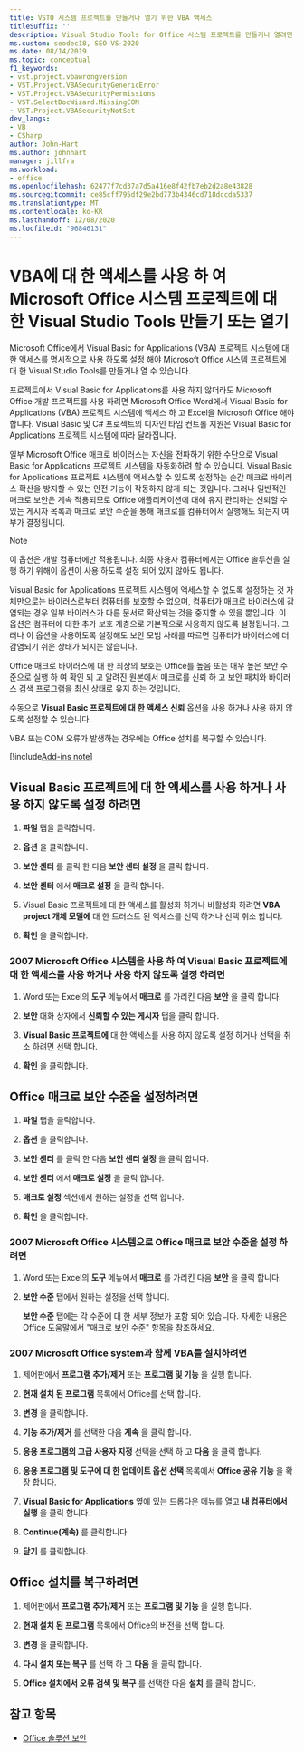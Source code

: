 ```yaml
---
title: VSTO 시스템 프로젝트를 만들거나 열기 위한 VBA 액세스
titleSuffix: ''
description: Visual Studio Tools for Office 시스템 프로젝트를 만들거나 열려면 먼저 Office VBA 프로젝트 시스템에 대 한 액세스를 명시적으로 사용 하도록 설정 해야 합니다.
ms.custom: seodec18, SEO-VS-2020
ms.date: 08/14/2019
ms.topic: conceptual
f1_keywords:
- vst.project.vbawrongversion
- VST.Project.VBASecurityGenericError
- VST.Project.VBASecurityPermissions
- VST.SelectDocWizard.MissingCOM
- VST.Project.VBASecurityNotSet
dev_langs:
- VB
- CSharp
author: John-Hart
ms.author: johnhart
manager: jillfra
ms.workload:
- office
ms.openlocfilehash: 62477f7cd37a7d5a416e8f42fb7eb2d2a8e43828
ms.sourcegitcommit: ce85cff795df29e2bd773b4346cd718dccda5337
ms.translationtype: MT
ms.contentlocale: ko-KR
ms.lasthandoff: 12/08/2020
ms.locfileid: "96846131"
---
```

# <a name="enable-access-to-vba-to-create-or-open-a-visual-studio-tools-for-the-microsoft-office-system-project"></a>VBA에 대 한 액세스를 사용 하 여 Microsoft Office 시스템 프로젝트에 대 한 Visual Studio Tools 만들기 또는 열기

Microsoft Office에서 Visual Basic for Applications (VBA) 프로젝트 시스템에 대 한 액세스를 명시적으로 사용 하도록 설정 해야 Microsoft Office 시스템 프로젝트에 대 한 Visual Studio Tools를 만들거나 열 수 있습니다.

 프로젝트에서 Visual Basic for Applications를 사용 하지 않더라도 Microsoft Office 개발 프로젝트를 사용 하려면 Microsoft Office Word에서 Visual Basic for Applications (VBA) 프로젝트 시스템에 액세스 하 고 Excel을 Microsoft Office 해야 합니다. Visual Basic 및 C# 프로젝트의 디자인 타임 컨트롤 지원은 Visual Basic for Applications 프로젝트 시스템에 따라 달라집니다.

 일부 Microsoft Office 매크로 바이러스는 자신을 전파하기 위한 수단으로 Visual Basic for Applications 프로젝트 시스템을 자동화하려 할 수 있습니다. Visual Basic for Applications 프로젝트 시스템에 액세스할 수 있도록 설정하는 순간 매크로 바이러스 확산을 방지할 수 있는 안전 기능이 작동하지 않게 되는 것입니다. 그러나 일반적인 매크로 보안은 계속 적용되므로 Office 애플리케이션에 대해 유지 관리하는 신뢰할 수 있는 게시자 목록과 매크로 보안 수준을 통해 매크로를 컴퓨터에서 실행해도 되는지 여부가 결정됩니다.

> [!NOTE]
> 이 옵션은 개발 컴퓨터에만 적용됩니다. 최종 사용자 컴퓨터에서는 Office 솔루션을 실행 하기 위해이 옵션이 사용 하도록 설정 되어 있지 않아도 됩니다.

 Visual Basic for Applications 프로젝트 시스템에 액세스할 수 없도록 설정하는 것 자체만으로는 바이러스로부터 컴퓨터를 보호할 수 없으며, 컴퓨터가 매크로 바이러스에 감염되는 경우 일부 바이러스가 다른 문서로 확산되는 것을 중지할 수 있을 뿐입니다. 이 옵션은 컴퓨터에 대한 추가 보호 계층으로 기본적으로 사용하지 않도록 설정됩니다. 그러나 이 옵션을 사용하도록 설정해도 보안 모범 사례를 따르면 컴퓨터가 바이러스에 더 감염되기 쉬운 상태가 되지는 않습니다.

 Office 매크로 바이러스에 대 한 최상의 보호는 Office를 높음 또는 매우 높은 보안 수준으로 실행 하 여 확인 되 고 알려진 원본에서 매크로를 신뢰 하 고 보안 패치와 바이러스 검색 프로그램을 최신 상태로 유지 하는 것입니다.

 수동으로 **Visual Basic 프로젝트에 대 한 액세스 신뢰** 옵션을 사용 하거나 사용 하지 않도록 설정할 수 있습니다.

 VBA 또는 COM 오류가 발생하는 경우에는 Office 설치를 복구할 수 있습니다.

[!include[Add-ins note](includes/addinsnote.md)]

## <a name="to-enable-or-disable-access-to-visual-basic-projects"></a>Visual Basic 프로젝트에 대 한 액세스를 사용 하거나 사용 하지 않도록 설정 하려면

1. **파일** 탭을 클릭합니다.

2. **옵션** 을 클릭합니다.

3. **보안 센터** 를 클릭 한 다음 **보안 센터 설정** 을 클릭 합니다.

4. **보안 센터** 에서 **매크로 설정** 을 클릭 합니다.

5. Visual Basic 프로젝트에 대 한 액세스를 활성화 하거나 비활성화 하려면 **VBA project 개체 모델에** 대 한 트러스트 된 액세스를 선택 하거나 선택 취소 합니다.

6. **확인** 을 클릭합니다.

### <a name="to-enable-or-disable-access-to-visual-basic-projects-with-the-2007-microsoft-office-system"></a>2007 Microsoft Office 시스템을 사용 하 여 Visual Basic 프로젝트에 대 한 액세스를 사용 하거나 사용 하지 않도록 설정 하려면

1. Word 또는 Excel의 **도구** 메뉴에서 **매크로** 를 가리킨 다음 **보안** 을 클릭 합니다.

2. **보안** 대화 상자에서 **신뢰할 수 있는 게시자** 탭을 클릭 합니다.

3. **Visual Basic 프로젝트에** 대 한 액세스를 사용 하지 않도록 설정 하거나 선택을 취소 하려면 선택 합니다.

4. **확인** 을 클릭합니다.

## <a name="to-set-your-office-macro-security-level"></a>Office 매크로 보안 수준을 설정하려면

1. **파일** 탭을 클릭합니다.

2. **옵션** 을 클릭합니다.

3. **보안 센터** 를 클릭 한 다음 **보안 센터 설정** 을 클릭 합니다.

4. **보안 센터** 에서 **매크로 설정** 을 클릭 합니다.

5. **매크로 설정** 섹션에서 원하는 설정을 선택 합니다.

6. **확인** 을 클릭합니다.

### <a name="to-set-your-office-macro-security-level-with-the-2007-microsoft-office-system"></a>2007 Microsoft Office 시스템으로 Office 매크로 보안 수준을 설정 하려면

1. Word 또는 Excel의 **도구** 메뉴에서 **매크로** 를 가리킨 다음 **보안** 을 클릭 합니다.

2. **보안 수준** 탭에서 원하는 설정을 선택 합니다.

    **보안 수준** 탭에는 각 수준에 대 한 세부 정보가 포함 되어 있습니다. 자세한 내용은 Office 도움말에서 "매크로 보안 수준" 항목을 참조하세요.

### <a name="to-install-vba-with-the-2007-microsoft-office-system"></a>2007 Microsoft Office system과 함께 VBA를 설치하려면

1. 제어판에서 **프로그램 추가/제거** 또는 **프로그램 및 기능** 을 실행 합니다.

2. **현재 설치 된 프로그램** 목록에서 Office를 선택 합니다.

3. **변경** 을 클릭합니다.

4. **기능 추가/제거** 를 선택한 다음 **계속** 을 클릭 합니다.

5. **응용 프로그램의 고급 사용자 지정** 선택을 선택 하 고 **다음** 을 클릭 합니다.

6. **응용 프로그램 및 도구에 대 한 업데이트 옵션 선택** 목록에서 **Office 공유 기능** 을 확장 합니다.

7. **Visual Basic for Applications** 옆에 있는 드롭다운 메뉴를 열고 **내 컴퓨터에서 실행** 을 클릭 합니다.

8. **Continue(계속)** 를 클릭합니다.

9. **닫기** 를 클릭합니다.

## <a name="to-repair-your-installation-of-office"></a>Office 설치를 복구하려면

1. 제어판에서 **프로그램 추가/제거** 또는 **프로그램 및 기능** 을 실행 합니다.

2. **현재 설치 된 프로그램** 목록에서 Office의 버전을 선택 합니다.

3. **변경** 을 클릭합니다.

4. **다시 설치 또는 복구** 를 선택 하 고 **다음** 을 클릭 합니다.

5. **Office 설치에서 오류 검색 및 복구** 를 선택한 다음 **설치** 를 클릭 합니다.

## <a name="see-also"></a>참고 항목
- [Office 솔루션 보안](../vsto/securing-office-solutions.md)
